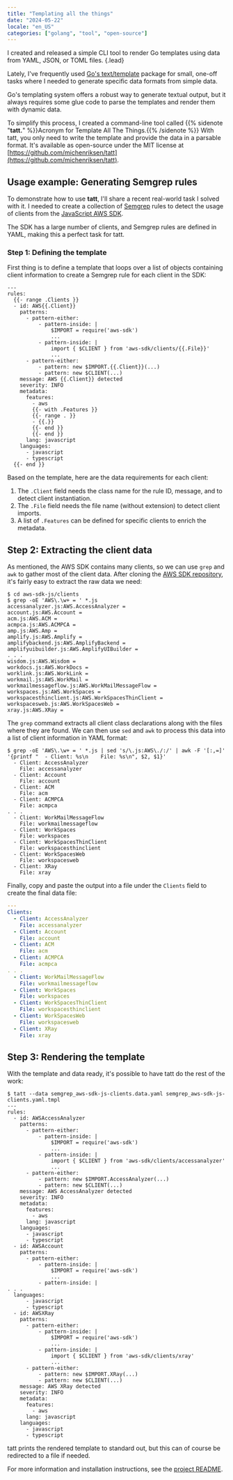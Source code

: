 ```yaml
---
title: "Templating all the things"
date: "2024-05-22"
locale: "en_US"
categories: ["golang", "tool", "open-source"]
---
```


I created and released a simple CLI tool to render Go templates using data from YAML, JSON, or TOML files.
{.lead}
<!--more-->

Lately, I've frequently used [Go's text/template](https://pkg.go.dev/text/template) package for small, one-off tasks
where I needed to generate specific data formats from simple data.

Go's templating system offers a robust way to generate textual output, but it always requires some glue code to parse
the templates and render them with dynamic data.

To simplify this process, I created a command-line tool called {{% sidenote "**tatt.**" %}}Acronym for Template All The Things.{{% /sidenote %}} With tatt, you only need to write the template and provide the data in a parsable format. It's available as open-source under the MIT license at [https://github.com/michenriksen/tatt](https://github.com/michenriksen/tatt).

## Usage example: Generating Semgrep rules

To demonstrate how to use **tatt**, I'll share a recent real-world task I solved with it. I needed to create a
collection of [Semgrep](https://semgrep.dev/) rules to detect the usage of clients from the [JavaScript AWS SDK](https://github.com/aws/aws-sdk-js).

The SDK has a large number of clients, and Semgrep rules are defined in YAML, making this a perfect task for tatt.

### Step 1: Defining the template

First thing is to define a template that loops over a list of objects containing client information to create a Semgrep
rule for each client in the SDK:

```go-template {linenos=true}
---
rules:
  {{- range .Clients }}
  - id: AWS{{.Client}}
    patterns:
      - pattern-either:
          - pattern-inside: |
              $IMPORT = require('aws-sdk')
              ...
          - pattern-inside: |
              import { $CLIENT } from 'aws-sdk/clients/{{.File}}'
              ...
      - pattern-either:
          - pattern: new $IMPORT.{{.Client}}(...)
          - pattern: new $CLIENT(...)
    message: AWS {{.Client}} detected
    severity: INFO
    metadata:
      features:
        - aws
        {{- with .Features }}
        {{- range . }}
        - {{.}}
        {{- end }}
        {{- end }}
      lang: javascript
    languages:
      - javascript
      - typescript
  {{- end }}
```

Based on the template, here are the data requirements for each client:

1. The `.Client` field needs the class name for the rule ID, message, and to detect client instantiation.
2. The `.File` field needs the file name (without extension) to detect client imports.
3. A list of `.Features` can be defined for specific clients to enrich the metadata.

## Step 2: Extracting the client data

As mentioned, the AWS SDK contains many clients, so we can use `grep` and `awk` to gather most of the client data.
After cloning the [AWS SDK repository](https://github.com/aws/aws-sdk-js), it's fairly easy to extract the raw data we
need:

```bash-session
$ cd aws-sdk-js/clients
$ grep -oE 'AWS\.\w+ = ' *.js
accessanalyzer.js:AWS.AccessAnalyzer =
account.js:AWS.Account =
acm.js:AWS.ACM =
acmpca.js:AWS.ACMPCA =
amp.js:AWS.Amp =
amplify.js:AWS.Amplify =
amplifybackend.js:AWS.AmplifyBackend =
amplifyuibuilder.js:AWS.AmplifyUIBuilder =
. . .
wisdom.js:AWS.Wisdom =
workdocs.js:AWS.WorkDocs =
worklink.js:AWS.WorkLink =
workmail.js:AWS.WorkMail =
workmailmessageflow.js:AWS.WorkMailMessageFlow =
workspaces.js:AWS.WorkSpaces =
workspacesthinclient.js:AWS.WorkSpacesThinClient =
workspacesweb.js:AWS.WorkSpacesWeb =
xray.js:AWS.XRay =
```
The `grep` command extracts all client class declarations along with the files where they are found. We can then use
`sed` and `awk` to process this data into a list of client information in YAML format:

```bash-session
$ grep -oE 'AWS\.\w+ = ' *.js | sed 's/\.js:AWS\./:/' | awk -F '[:,=]' '{printf "  - Client: %s\n    File: %s\n", $2, $1}'
  - Client: AccessAnalyzer
    File: accessanalyzer
  - Client: Account
    File: account
  - Client: ACM
    File: acm
  - Client: ACMPCA
    File: acmpca
. . .
  - Client: WorkMailMessageFlow
    File: workmailmessageflow
  - Client: WorkSpaces
    File: workspaces
  - Client: WorkSpacesThinClient
    File: workspacesthinclient
  - Client: WorkSpacesWeb
    File: workspacesweb
  - Client: XRay
    File: xray
```

Finally, copy and paste the output into a file under the `Clients` field to create the final data file:


```yaml
---
Clients:
  - Client: AccessAnalyzer
    File: accessanalyzer
  - Client: Account
    File: account
  - Client: ACM
    File: acm
  - Client: ACMPCA
    File: acmpca
. . .
  - Client: WorkMailMessageFlow
    File: workmailmessageflow
  - Client: WorkSpaces
    File: workspaces
  - Client: WorkSpacesThinClient
    File: workspacesthinclient
  - Client: WorkSpacesWeb
    File: workspacesweb
  - Client: XRay
    File: xray
```

## Step 3: Rendering the template

With the template and data ready, it's possible to have tatt do the rest of the work:

```bash-session
$ tatt --data semgrep_aws-sdk-js-clients.data.yaml semgrep_aws-sdk-js-clients.yaml.tmpl
---
rules:
  - id: AWSAccessAnalyzer
    patterns:
      - pattern-either:
          - pattern-inside: |
              $IMPORT = require('aws-sdk')
              ...
          - pattern-inside: |
              import { $CLIENT } from 'aws-sdk/clients/accessanalyzer'
              ...
      - pattern-either:
          - pattern: new $IMPORT.AccessAnalyzer(...)
          - pattern: new $CLIENT(...)
    message: AWS AccessAnalyzer detected
    severity: INFO
    metadata:
      features:
        - aws
      lang: javascript
    languages:
      - javascript
      - typescript
  - id: AWSAccount
    patterns:
      - pattern-either:
          - pattern-inside: |
              $IMPORT = require('aws-sdk')
              ...
          - pattern-inside: |
. . .
  languages:
      - javascript
      - typescript
  - id: AWSXRay
    patterns:
      - pattern-either:
          - pattern-inside: |
              $IMPORT = require('aws-sdk')
              ...
          - pattern-inside: |
              import { $CLIENT } from 'aws-sdk/clients/xray'
              ...
      - pattern-either:
          - pattern: new $IMPORT.XRay(...)
          - pattern: new $CLIENT(...)
    message: AWS XRay detected
    severity: INFO
    metadata:
      features:
        - aws
      lang: javascript
    languages:
      - javascript
      - typescript
```

tatt prints the rendered template to standard out, but this can of course be redirected to a file if needed.

For more information and installation instructions, see the [project README](https://github.com/michenriksen/tatt).
